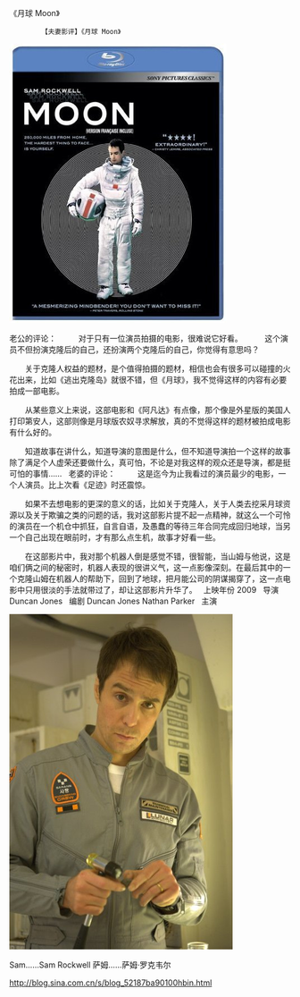 《月球 Moon》

			【夫妻影评】《月球 Moon》

![](./img/52187ba9t8403f5d7979c&690.jpg)



老公的评论：
 
　　对于只有一位演员拍摄的电影，很难说它好看。
 
　　这个演员不但扮演克隆后的自己，还扮演两个克隆后的自己，你觉得有意思吗？
 

　　关于克隆人权益的题材，是个值得拍摄的题材，相信也会有很多可以碰撞的火花出来，比如《逃出克隆岛》就很不错，但《月球》，我不觉得这样的内容有必要拍成一部电影。
 

　　从某些意义上来说，这部电影和《阿凡达》有点像，那个像是外星版的美国人打印第安人，这部则像是月球版农奴寻求解放，真的不觉得这样的题材被拍成电影有什么好的。
 

　　知道故事在讲什么，知道导演的意图是什么，但不知道导演拍一个这样的故事除了满足个人虚荣还要做什么，真可怕，不论是对我这样的观众还是导演，都是挺可怕的事情……
 
老婆的评论：
 
　　这是迄今为止我看过的演员最少的电影，一个人演员。比上次看《足迹》时还震惊。
 

　　如果不去想电影的更深的意义的话，比如关于克隆人，关于人类去挖采月球资源以及关于欺骗之类的问题的话，我对这部影片提不起一点精神，就这么一个可怜的演员在一个机仓中抓狂，自言自语，及愚蠢的等待三年合同完成回归地球，当另一个自己出现在眼前时，才有那么点生机，故事才好看一些。
 

　　在这部影片中，我对那个机器人倒是感觉不错，很智能，当山姆与他说，这是咱们俩之间的秘密时，机器人表现的很讲义气，这一点影像深刻。在最后其中的一个克隆山姆在机器人的帮助下，回到了地球，把月能公司的阴谋揭穿了，这一点电影中只用很淡的手法就带过了，却让这部影片升华了。
 
上映年份 2009
 
导演
Duncan Jones
 
编剧
Duncan Jones
Nathan Parker
 
主演

![](./img/52187ba9t8403f99091e5&690.jpg)


Sam……Sam Rockwell
萨姆……萨姆·罗克韦尔							
		
http://blog.sina.com.cn/s/blog_52187ba90100hbin.html
